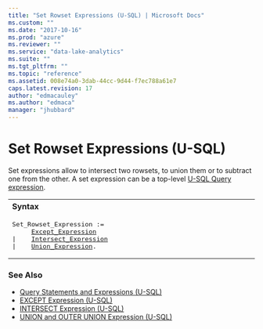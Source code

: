 ```yaml
---
title: "Set Rowset Expressions (U-SQL) | Microsoft Docs"
ms.custom: ""
ms.date: "2017-10-16"
ms.prod: "azure"
ms.reviewer: ""
ms.service: "data-lake-analytics"
ms.suite: ""
ms.tgt_pltfrm: ""
ms.topic: "reference"
ms.assetid: 008e74a0-3dab-44cc-9d44-f7ec788a61e7
caps.latest.revision: 17
author: "edmacauley"
ms.author: "edmaca"
manager: "jhubbard"
---
```

# Set Rowset Expressions (U-SQL)
Set expressions allow to intersect two rowsets, to union them or to subtract one from the other. A set expression can be a top-level [U-SQL Query expression](../u-sql/query-statements-and-expressions-u-sql.md).  
  
<table><th align="left">Syntax</th><tr><td><pre>
Set_Rowset_Expression :=                                                                                 
     <a href="EXCEPT%20Expression%20(U-SQL).md">Except_Expression</a>
|    <a href="INTERSECT%20Expression%20(U-SQL).md">Intersect_Expression</a>
|    <a href="UNION%20and%20OUTER%20UNION%20Expression%20(U-SQL).md">Union_Expression</a>.
</pre></td></tr></table>

### See Also  
* [Query Statements and Expressions (U-SQL)](../u-sql/query-statements-and-expressions-u-sql.md)
* [EXCEPT Expression (U-SQL)](../u-sql/except-expression-u-sql.md)
* [INTERSECT Expression (U-SQL)](../u-sql/intersect-expression-u-sql.md)
* [UNION and OUTER UNION Expression (U-SQL)](../u-sql/union-and-outer-union-expression-u-sql.md)

